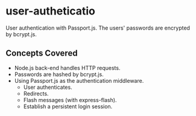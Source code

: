 # user-autheticatio
User authentication with Passport.js. The users' passwords are encrypted by bcrypt.js. 

## Concepts Covered
* Node.js back-end handles HTTP requests. 
* Passwords are hashed by bcrypt.js. 
* Using Passport.js as the authentication middleware. 
  - User authenticates. 
  - Redirects. 
  - Flash messages (with express-flash). 
  - Establish a persistent login session. 

